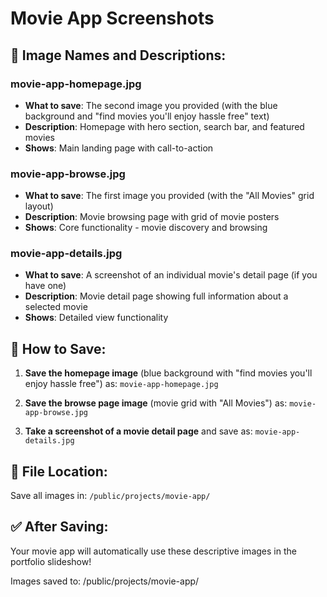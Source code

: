 # Movie App Screenshots

## 📸 **Image Names and Descriptions:**

### **movie-app-homepage.jpg**
- **What to save**: The second image you provided (with the blue background and "find movies you'll enjoy hassle free" text)
- **Description**: Homepage with hero section, search bar, and featured movies
- **Shows**: Main landing page with call-to-action

### **movie-app-browse.jpg** 
- **What to save**: The first image you provided (with the "All Movies" grid layout)
- **Description**: Movie browsing page with grid of movie posters
- **Shows**: Core functionality - movie discovery and browsing

### **movie-app-details.jpg**
- **What to save**: A screenshot of an individual movie's detail page (if you have one)
- **Description**: Movie detail page showing full information about a selected movie
- **Shows**: Detailed view functionality

## 🚀 **How to Save:**

1. **Save the homepage image** (blue background with "find movies you'll enjoy hassle free") as:
   `movie-app-homepage.jpg`

2. **Save the browse page image** (movie grid with "All Movies") as:
   `movie-app-browse.jpg`

3. **Take a screenshot of a movie detail page** and save as:
   `movie-app-details.jpg`

## 📁 **File Location:**
Save all images in: `/public/projects/movie-app/`

## ✅ **After Saving:**
Your movie app will automatically use these descriptive images in the portfolio slideshow!

Images saved to: /public/projects/movie-app/